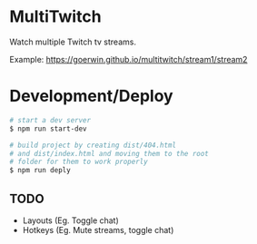 # MultiTwitch

Watch multiple Twitch tv streams.

Example: https://goerwin.github.io/multitwitch/stream1/stream2

# Development/Deploy

```sh
# start a dev server
$ npm run start-dev

# build project by creating dist/404.html
# and dist/index.html and moving them to the root
# folder for them to work properly
$ npm run deply
```

## TODO

* Layouts (Eg. Toggle chat)
* Hotkeys (Eg. Mute streams, toggle chat)
